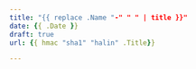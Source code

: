 ```yaml
---
title: "{{ replace .Name "-" " " | title }}"
date: {{ .Date }}
draft: true
url: {{ hmac "sha1" "halin" .Title}}

---
```


<!-- url: {{hmac "sha1" "halin" .File.TranslationBaseName }} -->
